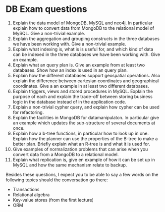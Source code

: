 # DB Exam questions

1. Explain the data model of MongoDB, MySQL and neo4j. In particular explain how to convert data from MongoDB to the relational model of MySQL. Give a non-trivial example.
2. Explain the aggregation and grouping constructs in the three databases we have been working with. Give a non-trivial example.
3. Explain what indexing is, what is is useful for, and which kind of data can be indexed in the three databases we have been working with. Give an example.
4. Explain what an query plan is. Give an example from at least two databases. Show how an index is used in an query plan.
5. Explain how the different databases support geospatial operations. Also explain the difference between cartesian coordinates and geographical coordinates. Give a an example in at least two different databases.
6. Explain triggers, views and stored procedures in MySQL. Explain the purpose of each and explain the trade-off between storing business logic in the database instead of in the application code.
7. Explain a non-trivial cypher query, and explain how cypher can be used for refactoring.
8. Explain the facilities in MongoDB for datamanipulaton. In particular give an example which updates the sub-structure of several documents at once.
9. Explain how a b-tree functions, in particular how to look up in one. Explain how the planner can use the properties of the B-tree to make a better plan. Briefly explain what an R-tree is and what it is used for.
10. Give examples of normalization problems that can arise when you convert data from a MongoDB to a relational model.
11. Explain what replication is, give en example of how it can be set up in MySQL and how the same mechanism relate to backup.

Besides these questions, I expect you to be able to say a few words on the following topics should the conversation go there:

* Transactions
* Relational algebra
* Key-value stores (from the first lecture)
* ORM
